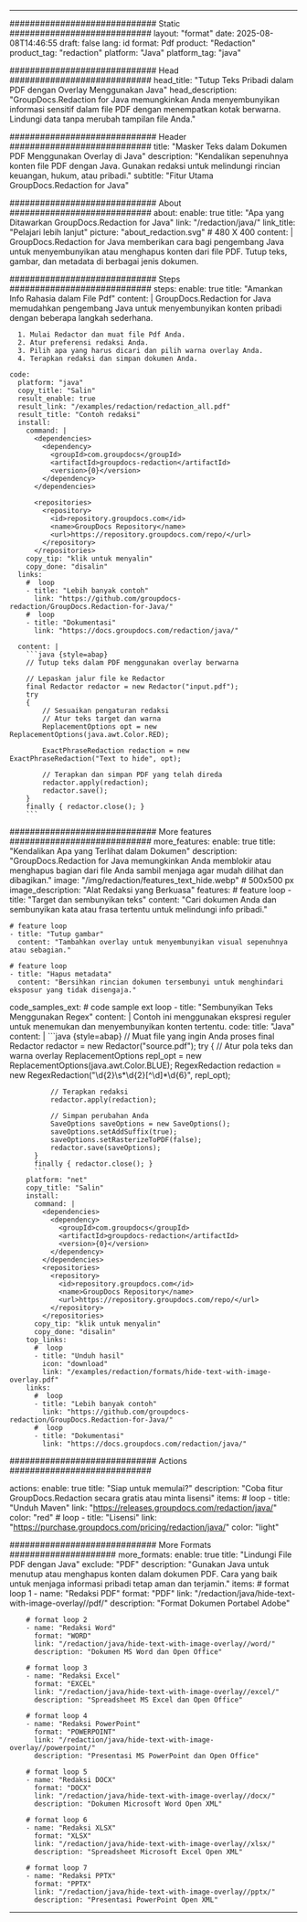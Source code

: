 
---
############################# Static ############################
layout: "format"
date:  2025-08-08T14:46:55
draft: false
lang: id
format: Pdf
product: "Redaction"
product_tag: "redaction"
platform: "Java"
platform_tag: "java"

############################# Head ############################
head_title: "Tutup Teks Pribadi dalam PDF dengan Overlay Menggunakan Java"
head_description: "GroupDocs.Redaction for Java memungkinkan Anda menyembunyikan informasi sensitif dalam file PDF dengan menempatkan kotak berwarna. Lindungi data tanpa merubah tampilan file Anda."

############################# Header ############################
title: "Masker Teks dalam Dokumen PDF Menggunakan Overlay di Java" 
description: "Kendalikan sepenuhnya konten file PDF dengan Java. Gunakan redaksi untuk melindungi rincian keuangan, hukum, atau pribadi."
subtitle: "Fitur Utama GroupDocs.Redaction for Java" 

############################# About ############################
about:
    enable: true
    title: "Apa yang Ditawarkan GroupDocs.Redaction for Java"
    link: "/redaction/java/"
    link_title: "Pelajari lebih lanjut"
    picture: "about_redaction.svg" # 480 X 400
    content: |
       GroupDocs.Redaction for Java memberikan cara bagi pengembang Java untuk menyembunyikan atau menghapus konten dari file PDF. Tutup teks, gambar, dan metadata di berbagai jenis dokumen.

############################# Steps ############################
steps:
    enable: true
    title: "Amankan Info Rahasia dalam File Pdf"
    content: |
      GroupDocs.Redaction for Java memudahkan pengembang Java untuk menyembunyikan konten pribadi dengan beberapa langkah sederhana.
      
      1. Mulai Redactor dan muat file Pdf Anda.
      2. Atur preferensi redaksi Anda.
      3. Pilih apa yang harus dicari dan pilih warna overlay Anda.
      4. Terapkan redaksi dan simpan dokumen Anda.
   
    code:
      platform: "java"
      copy_title: "Salin"
      result_enable: true
      result_link: "/examples/redaction/redaction_all.pdf"
      result_title: "Contoh redaksi"
      install:
        command: |
          <dependencies>
            <dependency>
              <groupId>com.groupdocs</groupId>
              <artifactId>groupdocs-redaction</artifactId>
              <version>{0}</version>
            </dependency>
          </dependencies>

          <repositories>
            <repository>
              <id>repository.groupdocs.com</id>
              <name>GroupDocs Repository</name>
              <url>https://repository.groupdocs.com/repo/</url>
            </repository>
          </repositories>
        copy_tip: "klik untuk menyalin"
        copy_done: "disalin"
      links:
        #  loop
        - title: "Lebih banyak contoh"
          link: "https://github.com/groupdocs-redaction/GroupDocs.Redaction-for-Java/"
        #  loop
        - title: "Dokumentasi"
          link: "https://docs.groupdocs.com/redaction/java/"
          
      content: |
        ```java {style=abap}
        // Tutup teks dalam PDF menggunakan overlay berwarna

        // Lepaskan jalur file ke Redactor
        final Redactor redactor = new Redactor("input.pdf");
        try
        {
            // Sesuaikan pengaturan redaksi
            // Atur teks target dan warna
            ReplacementOptions opt = new ReplacementOptions(java.awt.Color.RED);
            
            ExactPhraseRedaction redaction = new ExactPhraseRedaction("Text to hide", opt);

            // Terapkan dan simpan PDF yang telah direda
            redactor.apply(redaction);
            redactor.save();
        }
        finally { redactor.close(); }
        ```            


############################# More features ############################
more_features:
  enable: true
  title: "Kendalikan Apa yang Terlihat dalam Dokumen"
  description: "GroupDocs.Redaction for Java memungkinkan Anda memblokir atau menghapus bagian dari file Anda sambil menjaga agar mudah dilihat dan dibagikan."
  image: "/img/redaction/features_text_hide.webp" # 500x500 px
  image_description: "Alat Redaksi yang Berkuasa"
  features:
    # feature loop
    - title: "Target dan sembunyikan teks"
      content: "Cari dokumen Anda dan sembunyikan kata atau frasa tertentu untuk melindungi info pribadi."

    # feature loop
    - title: "Tutup gambar"
      content: "Tambahkan overlay untuk menyembunyikan visual sepenuhnya atau sebagian."

    # feature loop
    - title: "Hapus metadata"
      content: "Bersihkan rincian dokumen tersembunyi untuk menghindari eksposur yang tidak disengaja."
      
  code_samples_ext:
    # code sample ext loop
    - title: "Sembunyikan Teks Menggunakan Regex"
      content: |
        Contoh ini menggunakan ekspresi reguler untuk menemukan dan menyembunyikan konten tertentu.
      code:
        title: "Java"
        content: |
          ```java {style=abap}
          //  Muat file yang ingin Anda proses
          final Redactor redactor = new Redactor("source.pdf");
          try
          {
              // Atur pola teks dan warna overlay
              ReplacementOptions repl_opt = new ReplacementOptions(java.awt.Color.BLUE);
              RegexRedaction redaction = new RegexRedaction("\\d{2}\\s*\\d{2}[^\\d]*\\d{6}", repl_opt);
              
              // Terapkan redaksi
              redactor.apply(redaction);

              // Simpan perubahan Anda
              SaveOptions saveOptions = new SaveOptions();
              saveOptions.setAddSuffix(true);
              saveOptions.setRasterizeToPDF(false);
              redactor.save(saveOptions);
          }
          finally { redactor.close(); }
          ```
        platform: "net"
        copy_title: "Salin"
        install:
          command: |
            <dependencies>
              <dependency>
                <groupId>com.groupdocs</groupId>
                <artifactId>groupdocs-redaction</artifactId>
                <version>{0}</version>
              </dependency>
            </dependencies>
            <repositories>
              <repository>
                <id>repository.groupdocs.com</id>
                <name>GroupDocs Repository</name>
                <url>https://repository.groupdocs.com/repo/</url>
              </repository>
            </repositories>
          copy_tip: "klik untuk menyalin"
          copy_done: "disalin"
        top_links:
          #  loop
          - title: "Unduh hasil"
            icon: "download"
            link: "/examples/redaction/formats/hide-text-with-image-overlay.pdf"
        links:
          #  loop
          - title: "Lebih banyak contoh"
            link: "https://github.com/groupdocs-redaction/GroupDocs.Redaction-for-Java/"
          #  loop
          - title: "Dokumentasi"
            link: "https://docs.groupdocs.com/redaction/java/"


############################# Actions ############################

actions:
  enable: true
  title: "Siap untuk memulai?"
  description: "Coba fitur GroupDocs.Redaction secara gratis atau minta lisensi"
  items:
    #  loop
    - title: "Unduh Maven"
      link: "https://releases.groupdocs.com/redaction/java/"
      color: "red"
        #  loop
    - title: "Lisensi"
      link: "https://purchase.groupdocs.com/pricing/redaction/java/"
      color: "light"


############################# More Formats #####################
more_formats:
    enable: true
    title: "Lindungi File PDF dengan Java"
    exclude: "PDF"
    description: "Gunakan Java untuk menutup atau menghapus konten dalam dokumen PDF. Cara yang baik untuk menjaga informasi pribadi tetap aman dan terjamin."
    items: 
        # format loop 1
        - name: "Redaksi PDF"
          format: "PDF"
          link: "/redaction/java/hide-text-with-image-overlay//pdf/"
          description: "Format Dokumen Portabel Adobe"

        # format loop 2
        - name: "Redaksi Word"
          format: "WORD"
          link: "/redaction/java/hide-text-with-image-overlay//word/"
          description: "Dokumen MS Word dan Open Office"
          
        # format loop 3
        - name: "Redaksi Excel"
          format: "EXCEL"
          link: "/redaction/java/hide-text-with-image-overlay//excel/"
          description: "Spreadsheet MS Excel dan Open Office"

        # format loop 4
        - name: "Redaksi PowerPoint"
          format: "POWERPOINT"
          link: "/redaction/java/hide-text-with-image-overlay//powerpoint/"
          description: "Presentasi MS PowerPoint dan Open Office"

        # format loop 5
        - name: "Redaksi DOCX"
          format: "DOCX"
          link: "/redaction/java/hide-text-with-image-overlay//docx/"
          description: "Dokumen Microsoft Word Open XML"
          
        # format loop 6
        - name: "Redaksi XLSX"
          format: "XLSX"
          link: "/redaction/java/hide-text-with-image-overlay//xlsx/"
          description: "Spreadsheet Microsoft Excel Open XML"
          
        # format loop 7
        - name: "Redaksi PPTX"
          format: "PPTX"
          link: "/redaction/java/hide-text-with-image-overlay//pptx/"
          description: "Presentasi PowerPoint Open XML"


---